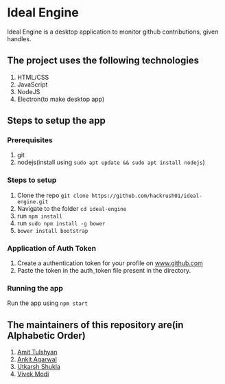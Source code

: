 # Ideal Engine
Ideal Engine is a desktop application to monitor github contributions, given handles.

## The project uses the following technologies

1. HTML/CSS
2. JavaScript
3. NodeJS
4. Electron(to make desktop app)

## Steps to setup the app

### Prerequisites
1. git
2. nodejs(install using `sudo apt update && sudo apt install nodejs`)

### Steps to setup
1. Clone the repo `git clone https://github.com/hackrush01/ideal-engine.git`
2. Navigate to the folder `cd ideal-engine`
3. run `npm install`
4. run `sudo npm install -g bower`
5. `bower install bootstrap`

### Application of Auth Token 
1. Create a authentication token for your profile on www.github.com
2. Paste the token in the auth_token file present in the directory.

### Running the app
Run the app using `npm start`

## The maintainers of this repository are(in Alphabetic Order)

1. [Amit Tulshyan](https://github.com/hackrush01)
2. [Ankit Agarwal](https://github.com/)
3. [Utkarsh Shukla](https://github.com/)
4. [Vivek Modi](https://github.com/modihere)

